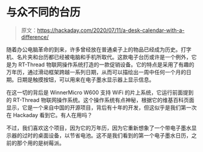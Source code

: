 # 与众不同的台历

> 原文：<https://hackaday.com/2020/07/11/a-desk-calendar-with-a-difference/>

随着办公电脑革命的到来，许多曾经放在普通桌子上的物品已经成为历史。打字机、名片夹和台历都已经被电脑和手机所取代。这款电子台历或许是一个例外，它是为 RT-Thread 物联网操作系统打造的一款促销设备。它的特点是采用了有趣的万年历，通过滑动框架跨越一系列日期，从而可以描绘出一周中任何一个月的日期。日期是触摸按钮，可以用来在电子墨水显示器上显示信息。

在这一切的背后是 WinnerMicro W600 支持 WiFi 的片上系统，它运行前面提到的 RT-Thread 物联网操作系统。这个操作系统有点神秘，根据它的维基百科页面显示，它是一个来自中国的开源项目，背后有十年的开发，但这似乎是我们第一次在 Hackaday 看到它。有人在用吗？

不过，我们喜欢这个项目，因为它的万年历，因为它重新想象了一个带电子墨水显示器的过时的桌面设备，以节省电池。这不是我们看到的第一个电子墨水日历，之前的那个用的是树莓派。